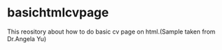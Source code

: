 # basichtmlcvpage
This reository about how to do basic cv page on html.(Sample taken from Dr.Angela Yu)
